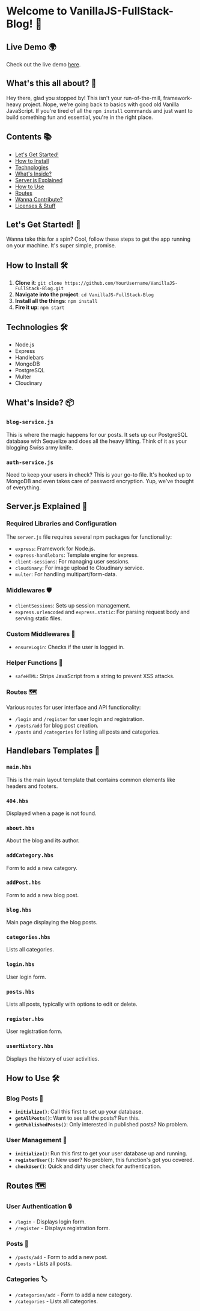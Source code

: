 # Welcome to VanillaJS-FullStack-Blog! 🎉

## Live Demo 🌍

Check out the live demo [here](https://crabby-tan-viper.cyclic.app/blog).

## What's this all about? 🤔

Hey there, glad you stopped by! This isn't your run-of-the-mill, framework-heavy project. Nope, we're going back to basics with good old Vanilla JavaScript. If you're tired of all the `npm install` commands and just want to build something fun and essential, you're in the right place.

## Contents 📚

- [Let's Get Started!](#lets-get-started)
- [How to Install](#how-to-install)
- [Technologies](#technologies)
- [What's Inside?](#whats-inside)
- [Server.js Explained](#serverjs-explained)
- [How to Use](#how-to-use)
- [Routes](#routes)
- [Wanna Contribute?](#wanna-contribute)
- [Licenses & Stuff](#licenses--stuff)

## Let's Get Started! 🚀

Wanna take this for a spin? Cool, follow these steps to get the app running on your machine. It's super simple, promise.

## How to Install 🛠️

1. **Clone it**: `git clone https://github.com/YourUsername/VanillaJS-FullStack-Blog.git`
2. **Navigate into the project**: `cd VanillaJS-FullStack-Blog`
3. **Install all the things**: `npm install`
4. **Fire it up**: `npm start`

## Technologies 🛠️

- Node.js
- Express
- Handlebars
- MongoDB
- PostgreSQL
- Multer
- Cloudinary

## What's Inside? 📦

### `blog-service.js`

This is where the magic happens for our posts. It sets up our PostgreSQL database with Sequelize and does all the heavy lifting. Think of it as your blogging Swiss army knife.

### `auth-service.js`

Need to keep your users in check? This is your go-to file. It's hooked up to MongoDB and even takes care of password encryption. Yup, we've thought of everything.

## Server.js Explained 📖

### Required Libraries and Configuration

The `server.js` file requires several npm packages for functionality:

- `express`: Framework for Node.js.
- `express-handlebars`: Template engine for express.
- `client-sessions`: For managing user sessions.
- `cloudinary`: For image upload to Cloudinary service.
- `multer`: For handling multipart/form-data.

### Middlewares 🛡️

- `clientSessions`: Sets up session management.
- `express.urlencoded` and `express.static`: For parsing request body and serving static files.

### Custom Middlewares 🎩

- `ensureLogin`: Checks if the user is logged in.

### Helper Functions 🔧

- `safeHTML`: Strips JavaScript from a string to prevent XSS attacks.

### Routes 🗺️

Various routes for user interface and API functionality:

- `/login` and `/register` for user login and registration.
- `/posts/add` for blog post creation.
- `/posts` and `/categories` for listing all posts and categories.
## Handlebars Templates 🎨

### `main.hbs`

This is the main layout template that contains common elements like headers and footers.

### `404.hbs`

Displayed when a page is not found.

### `about.hbs`

About the blog and its author.

### `addCategory.hbs`

Form to add a new category.

### `addPost.hbs`

Form to add a new blog post.

### `blog.hbs`

Main page displaying the blog posts.

### `categories.hbs`

Lists all categories.

### `login.hbs`

User login form.

### `posts.hbs`

Lists all posts, typically with options to edit or delete.

### `register.hbs`

User registration form.

### `userHistory.hbs`

Displays the history of user activities.

## How to Use 🛠️

### Blog Posts 📝

- **`initialize()`**: Call this first to set up your database.
- **`getAllPosts()`**: Want to see all the posts? Run this.
- **`getPublishedPosts()`**: Only interested in published posts? No problem.

### User Management 👤

- **`initialize()`**: Run this first to get your user database up and running.
- **`registerUser()`**: New user? No problem, this function's got you covered.
- **`checkUser()`**: Quick and dirty user check for authentication.

## Routes 🗺️

### User Authentication 🔒

- `/login` - Displays login form.
- `/register` - Displays registration form.

### Posts 📝

- `/posts/add` - Form to add a new post.
- `/posts` - Lists all posts.

### Categories 🏷️

- `/categories/add` - Form to add a new category.
- `/categories` - Lists all categories.
